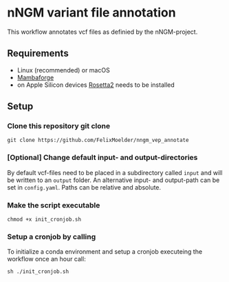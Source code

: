 # nNGM variant file annotation

This workflow annotates vcf files as definied by the nNGM-project.


## Requirements

* Linux (recommended) or macOS
* [Mambaforge](https://github.com/conda-forge/miniforge#mambaforge)
* on Apple Silicon devices [Rosetta2](https://support.apple.com/en-us/HT211861) needs to be installed
## Setup

### Clone this repository git clone
`git clone https://github.com/FelixMoelder/nngm_vep_annotate`

### [Optional] Change default input- and output-directories

By default vcf-files need to be placed in a subdirectory called `input` and will be written to an `output` folder.
An alternative input- and output-path can be set in `config.yaml`. Paths can be relative and absolute.

### Make the script executable
`chmod +x init_cronjob.sh`

### Setup a cronjob by calling

To initialize a conda environment and setup a cronjob executeing the workflow once an hour call:

`sh ./init_cronjob.sh`
